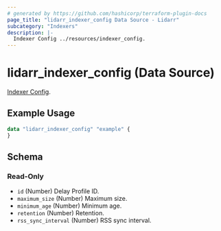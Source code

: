 ```yaml
---
# generated by https://github.com/hashicorp/terraform-plugin-docs
page_title: "lidarr_indexer_config Data Source - Lidarr"
subcategory: "Indexers"
description: |-
  Indexer Config ../resources/indexer_config.
---
```


# lidarr_indexer_config (Data Source)

<!-- subcategory:Indexers -->
[Indexer Config](../resources/indexer_config).

## Example Usage

```terraform
data "lidarr_indexer_config" "example" {
}
```

<!-- schema generated by tfplugindocs -->
## Schema

### Read-Only

- `id` (Number) Delay Profile ID.
- `maximum_size` (Number) Maximum size.
- `minimum_age` (Number) Minimum age.
- `retention` (Number) Retention.
- `rss_sync_interval` (Number) RSS sync interval.
